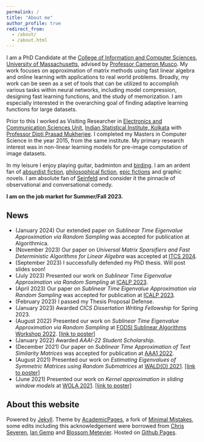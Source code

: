 ```yaml
---
permalink: /
title: "About me"
author_profile: true
redirect_from: 
  - /about/
  - /about.html
---
```


I am a PhD Candidate at the [College of Information and Computer Sciences](https://www.cics.umass.edu/), [University of Massachusetts](https://www.umass.edu/), advised by [Professor Cameron Musco](https://www.cameronmusco.com). My work focuses on approximation of matrix methods using fast linear algebra and online learning with applications to real world problems. Broadly, my work can be seen as a set of tools that can be utilized to accomplish various tasks within neural networks, including model compression, designing fast learning functions, and the study of memorization. I am especially interested in the overarching goal of finding adaptive learning functions for large datasets.

Prior to this I worked as Visiting Researcher in [Electronics and Communication Sciences Unit](https://www.isical.ac.in/~ecsu), [Indian Statistical Institute, Kolkata](https://www.isical.ac.in) with [Professor Dipti Prasad Mukherjee](https://www.isical.ac.in/~dipti/). I completed my Masters in Computer Science in the year 2015, from the same institute. My primary research interest was in non-linear learning models for pre-image computation of image datasets.

In my leisure I enjoy playing guitar, badminton and [birding](https://www.instagram.com/ray_archan/). I am an ardent fan of [absurdist fiction](https://www.goodreads.com/book/show/17690.The_Trial), [philosophical fiction](https://www.goodreads.com/book/show/4934.The_Brothers_Karamazov), [epic fictions](https://www.goodreads.com/book/show/31340713-and-quiet-flows-the-don) and graphic novels. I am absolute fan of [Seinfeld](https://www.sonypictures.com/tv/seinfeld) and consider it the pinnacle of observational and conversational comedy.

**I am on the job market for Summer/Fall 2023.**

## News

* (January 2024) Our extended paper on *Sublinear Time Eigenvalue Approximation via Random Sampling* was accepted for publication at Algorithmica.
* (November 2023) Our paper on *Universal Matrix Sparsifiers and Fast Deterministic Algorithms for Linear Algebra* was accepted at [ITCS 2024](https://itcs-conf.org/itcs24/itcs24-cfp.html).
* (September 2023) I successfully defended my PhD thesis. Will post slides soon!
* (July 2023) Presented our work on *Sublinear Time Eigenvalue Approximation via Random Sampling* at [ICALP 2023](https://icalp2023.cs.upb.de/).
* (April 2023) Our paper on *Sublinear Time Eigenvalue Approximation via Random Sampling* was accepted for publication at [ICALP 2023](https://icalp2023.cs.upb.de/).
* (February 2023) I passed my Thesis Proposal Defense.
* (January 2023) Awarded *CICS Dissertation Writing Fellowship* for Spring 2023.
* (August 2022) Presented our work on *Sublinear Time Eigenvalue Approximation via Random Sampling* at [FODSI Sublinear Algorithms Workshop 2022](https://fodsi.us/sublinear.html). [[link to poster]](docs/eigenvalue_estimate_poster_fodsi.pdf)
* (January 2022) Awarded *AAAI-22 Student Scholarship*.
* (December 2021) Our paper on *Sublinear Time Approximation of Text Similarity Matrices* was accepted for publication at [AAA1 2022](https://aaai.org/Conferences/AAAI-22/).
* (August 2021) Presented our work on *Estimating Eigenvalues of Symmetric Matrices using Random Submatrices* at [WALD(O) 2021](https://waldo2021.github.io/). [[link to poster]](https://waldo2021.github.io/P018--poster.pdf)
* (June 2021) Presented our work on *Kernel approximation in sliding window models* at [WOLA 2021](https://www.local-algorithms.com/). [[link to poster]](https://www.local-algorithms.com/posters/archan.pdf)

## About this website

Powered by [Jekyll](https://jekyllrb.com/). Theme by [AcademicPages](https://github.com/academicpages/academicpages.github.io), a fork of [Minimal Mistakes](https://mademistakes.com/work/minimal-mistakes-jekyll-theme/), some edits including this acknowledgement were borrowed from [Chris Severen](https://cseveren.github.io/), [Ian Gemp](https://imgemp.github.io/) and [Blossom Metevier](https://bmetevier.github.io/). Hosted on [Github Pages](https://pages.github.com/).
